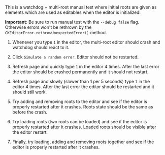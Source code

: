 This is a watchdog + multi-root manual test where initial roots are given as elements which are used as editables when the editor is initialized.

**Important:** Be sure to run manual test with the `--debug false` flag. Otherwise errors won't be rethrown by the `CKEditorError.rethrowUnexpectedError()` method.

1. Whenever you type `1` in the editor, the multi-root editor should crash and watchdog should react to it.

1. Click `Simulate a random error`. Editor should not be restarted.

1. Refresh page and quickly type `1` in the editor 4 times. After the last error the editor should be crashed permanently and it should not restart.

1. Refresh page and slowly (slower than 1 per 5 seconds) type `1` in the editor 4 times. After the last error the editor should be restarted and it should still work.

1. Try adding and removing roots to the editor and see if the editor is properly restarted after it crashes. Roots state should be the same as before the crash.

1. Try loading roots (two roots can be loaded) and see if the editor is properly restarted after it crashes. Loaded roots should be visible after the editor restart.

1. Finally, try loading, adding and removing roots together and see if the editor is properly restarted after it crashes.
